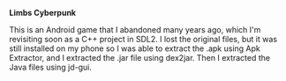 **Limbs Cyberpunk**

This is an Android game that I abandoned many years ago, which I'm revisiting soon as a C++ project in SDL2. I lost the original files, but it was still installed on my phone so I was able to extract the .apk using Apk Extractor, and I extracted the .jar file using dex2jar. Then I extracted the Java files using jd-gui.
